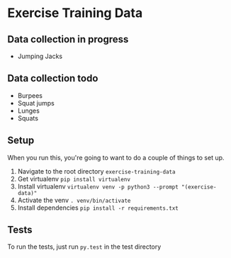 # Exercise Training Data

## Data collection in progress

* Jumping Jacks

## Data collection todo

* Burpees
* Squat jumps
* Lunges
* Squats


## Setup

When you run this, you're going to want to do a couple of things to set up.

1. Navigate to the root directory `exercise-training-data`
2. Get virtualenv `pip install virtualenv`
3. Install virtualenv `virtualenv venv -p python3 --prompt "(exercise-data)"`
4. Activate the venv  `. venv/bin/activate`
5. Install dependencies `pip install -r requirements.txt`

## Tests

To run the tests, just run `py.test` in the test directory